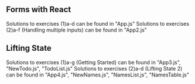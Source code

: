 ## Forms with React
Solutions to exercises (1)a-d can be found in "App.js"
Solutions to exercises (2)a-f (Handling multiple inputs) can be found in "App2.js"

## Lifting State
Solutions to exercises (1)a-g (Getting Started) can be found in "App3.js", "NewTodo.js", "TodoList.js"
Solutions to exercises (2)a-d (Lifting State 2) can be found in "App4.js", "NewNames.js", "NamesList.js", "NamesTable.js"
